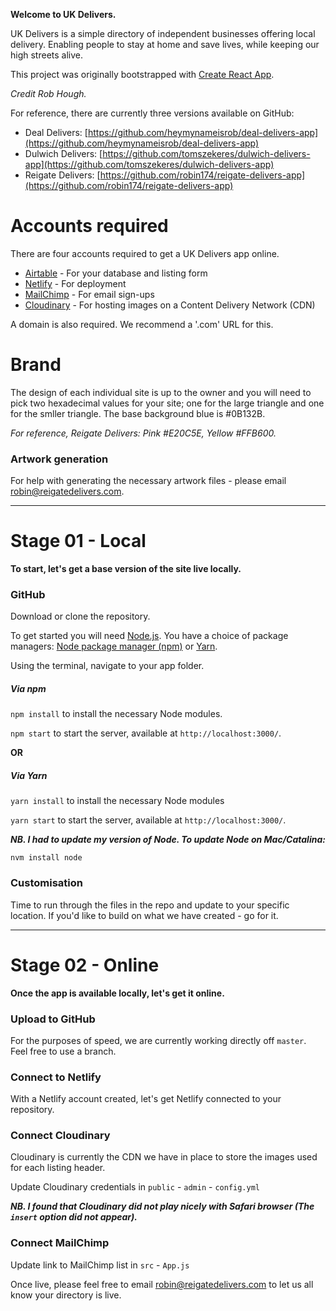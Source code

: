 **Welcome to UK Delivers.**

UK Delivers is a simple directory of independent businesses offering local delivery. Enabling people to stay at home and save lives, while keeping our high streets alive.

This project was originally bootstrapped with [Create React App](https://github.com/facebook/create-react-app).

_Credit Rob Hough._

For reference, there are currently three versions available on GitHub:

* Deal Delivers: [https://github.com/heymynameisrob/deal-delivers-app](https://github.com/heymynameisrob/deal-delivers-app)
* Dulwich Delivers: [https://github.com/tomszekeres/dulwich-delivers-app](https://github.com/tomszekeres/dulwich-delivers-app)
* Reigate Delivers: [https://github.com/robin174/reigate-delivers-app](https://github.com/robin174/reigate-delivers-app)

# Accounts required

There are four accounts required to get a UK Delivers app online.

* [Airtable](https://airtable.com) - For your database and listing form
* [Netlify](https://www.netlify.com) - For deployment
* [MailChimp](https://mailchimp.com) - For email sign-ups
* [Cloudinary](https://cloudinary.com) - For hosting images on a Content Delivery Network (CDN)

A domain is also required. We recommend a '.com' URL for this.

# Brand

The design of each individual site is up to the owner and you will need to pick two hexadecimal values for your site; one for the large triangle and one for the smller triangle. The base background blue is #0B132B.

_For reference, Reigate Delivers: Pink #E20C5E, Yellow #FFB600._

### Artwork generation

For help with generating the necessary artwork files - please email [robin@reigatedelivers.com](mailto:robin@reigatedelivers.com).

___

# Stage 01 - Local

**To start, let's get a base version of the site live locally.**

### GitHub
Download or clone the repository. 

To get started you will need [Node.js](https://nodejs.org). You have a choice of package managers: [Node package manager (npm)](https://nodejs.org) or [Yarn](https://yarnpkg.com).

Using the terminal, navigate to your app folder.

##### Via npm
`npm install` to install the necessary Node modules. 

`npm start` to start the server, available at `http://localhost:3000/`.

**OR**

##### Via Yarn
`yarn install` to install the necessary Node modules

`yarn start` to start the server, available at `http://localhost:3000/`.

***NB. I had to update my version of Node. To update Node on Mac/Catalina:***

`nvm install node`

### Customisation
Time to run through the files in the repo and update to your specific location. If you'd like to build on what we have created - go for it.


___

# Stage 02 - Online

**Once the app is available locally, let's get it online.**

### Upload to GitHub
For the purposes of speed, we are currently working directly off `master`. Feel free to use a branch. 

### Connect to Netlify
With a Netlify account created, let's get Netlify connected to your repository.



### Connect Cloudinary
Cloudinary is currently the CDN we have in place to store the images used for each listing header.

Update Cloudinary credentials in `public` - `admin` - `config.yml`

***NB. I found that Cloudinary did not play nicely with Safari browser (The `insert` option did not appear).***

### Connect MailChimp

Update link to MailChimp list in `src` - `App.js`


Once live, please feel free to email [robin@reigatedelivers.com](mailto:robin@reigatedelivers.com) to let us all know your directory is live.











